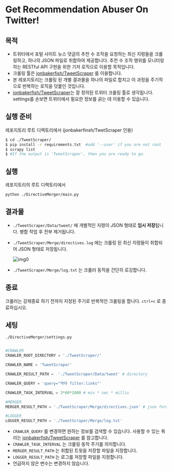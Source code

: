 # Get Recommendation Abuser On Twitter!

## 목적

- 트위터에서 포털 사이트 뉴스 댓글의 추천 수 조작을 요청하는 최신 지령들을 크롤링하고, 하나의 JSON 파일로 취합하여 제공합니다. 추천 수 조작 행위를 모니터링하는 RESTful API 구현을 위한 기저 로직으로 이용할 목적입니다.
- 크롤링 툴은 [jonbakerfish/TweetScraper](https://github.com/jonbakerfish/TweetScraper) 를 이용합니다.
- 본 레포지토리는 크롤링 된 개별 결과물을 하나의 파일로 합치고 이 과정을 주기적으로 반복하는 로직을 덧붙인 것입니다.
- [jonbakerfish/TweetScraper](https://github.com/jonbakerfish/TweetScraper)는 잘 정의된 트위터 크롤링 툴로 생각됩니다. settings를 손보면 트위터에서 필요한 정보를 긁는 데 이용할 수 있습니다. 



## 실행 준비

레포지토리 루트 디렉토리에서 (jonbakerfinsh/TwetScraper 인용)

```bash
$ cd ./TweetScraper/
$ pip install -r requirements.txt  #add '--user' if you are not root
$ scrapy list
$ #If the output is 'TweetScraper', then you are ready to go.
```

## 실행

레포지토리의 루트 디렉토리에서

```bash
python ./DirectiveMerger/main.py
```

## 결과물

- `./TweetScraper/Data/tweet/` 에 개별적인 지령이 JSON 형태로 **임시 저장**됩니다. 병합 작업 후 전부 제거됩니다.

- `./TweetScraper/Merge/directives.log` 에는 크롤링 된 최신 지령들이 취합되어 JSON 형태로 저장됩니다.

  ![img0](/Users/mac/Documents/jjb/OneDrive/6.5학기/트위터/README/img0.png)

- `./TweetScraper/Merge/log.txt` 는 크롤러 동작을 간단히 로깅합니다.

## 종료

크롤러는 강제종료 하기 전까지 지정된 주기로 반복적인 크롤링을 합니다. `ctrl+c` 로 종료하십시오.



## 세팅

`./DirectiveMerger/settings.py`

```python

#CRAWLER
CRAWLER_ROOT_DIRECTORY = './TweetScraper/'

CRAWLER_NAME = 'TweetScraper'

CRAWLER_RESULT_PATH =  './TweetScraper/Data/tweet' # directory

CRAWLER_QUERY = 'query="역따 filter:links"'

CRAWLER_TASK_INTERVAL = 3*60*1000 # min * sec * millis

#MERGER
MERGER_RESULT_PATH = './TweetScraper/Merge/directives.json' # json format output file

#LOGGER
LOGGER_RESULT_PATH = './TweetScraper/Merge/log.txt' 
```

- `CRAWLER_QUERY` 를 변경하면 원하는 정보를 검색할 수 있습니다. 사용할 수 있는 쿼리는 [jonbakerfish/TweetScraper](https://github.com/jonbakerfish/TweetScraper) 를 참고합니다.
- `CRAWLER_TASK_INTERVAL` 는 크롤링 동작 주기를 의미합니다.
- `MERGER_RESULT_PATH` 는  취합된 트윗을 저장할 파일을 지정합니다.
- `LOGGER_RESULT_PATH` 는 로그를 저장할 파일을 지정합니다.
- 언급하지 않은 변수는 변경하지 않습니다.